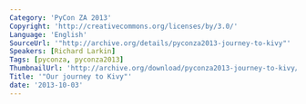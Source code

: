 ```yaml
---
Category: 'PyCon ZA 2013'
Copyright: 'http://creativecommons.org/licenses/by/3.0/'
Language: 'English'
SourceUrl: '"http://archive.org/details/pyconza2013-journey-to-kivy"'
Speakers: [Richard Larkin]
Tags: [pyconza, pyconza2013]
ThumbnailUrl: 'http://archive.org/download/pyconza2013-journey-to-kivy/pyconza2013-journey-to-kivy.thumbs/pyconza2013-journey-to-kivy_000001.jpg'
Title: '"Our journey to Kivy"'
date: '2013-10-03'
---
```


